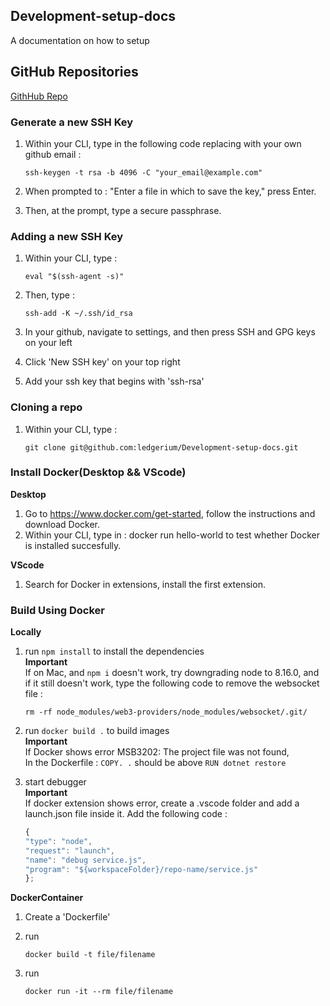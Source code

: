 ## Development-setup-docs
A documentation on how to setup

## GitHub Repositories ##
[GithHub Repo](https://github.com/ledgerium/Development-setup-docs)

### __Generate a new SSH Key__

1) Within your CLI, type in the following code replacing with your own github email : 
   
    `ssh-keygen -t rsa -b 4096 -C "your_email@example.com"`
2) When prompted to : "Enter a file in which to save the key," press Enter. 
3) Then, at the prompt, type a secure passphrase. 
   
### __Adding a new SSH Key__

1) Within your CLI, type :
   
    `eval "$(ssh-agent -s)"`
2) Then, type : 
 
    `ssh-add -K ~/.ssh/id_rsa`
3) In your github, navigate to settings, and then press SSH and GPG keys on your left
4) Click 'New SSH key' on your top right
5) Add your ssh key that begins with 'ssh-rsa'

### __Cloning a repo__

1) Within your CLI, type : 
   
   `git clone git@github.com:ledgerium/Development-setup-docs.git`

### __Install Docker(Desktop && VScode)__

 __Desktop__
1) Go to https://www.docker.com/get-started, follow the instructions and download Docker.
2) Within your CLI, type in : docker run hello-world to test whether Docker is installed succesfully.

__VScode__
1) Search for Docker in extensions, install the first extension.

### __Build Using Docker__

__Locally__
1) run `npm install` to install the dependencies\
**Important**\
If on Mac, and `npm i` doesn't work, try downgrading node to 8.16.0, and if it still doesn't work,
type the following code to remove the websocket file :

    `rm -rf node_modules/web3-providers/node_modules/websocket/.git/` 

   

2) run `docker build .` to build images\
**Important**\
If Docker shows error MSB3202: The project file was not found,\
In the Dockerfile : `COPY. .` should be above `RUN dotnet restore`
3) start debugger \
**Important**\
If docker extension shows error, create a .vscode folder and add a launch.json file inside it.
Add the following code :

    ```javascript
    {
    "type": "node",
    "request": "launch",
    "name": "debug service.js",
    "program": "${workspaceFolder}/repo-name/service.js"
    };
    ```
__DockerContainer__
1) Create a 'Dockerfile'
2) run 
   
   `docker build -t file/filename`
3) run 
   
   `docker run -it --rm file/filename`



